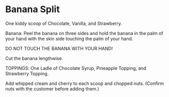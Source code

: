 # Banana Split

One kiddy scoop of Chocolate, Vanilla, and Strawberry.

Banana: Peel the banana on three sides and hold the banana in the palm of your hand with the skin side touching the palm of your hand.

DO NOT TOUCH THE BANANA WITH YOUR HAND!

Cut the banana lengthwise.

TOPPINGS: One Ladle of Chocolate Syrup, Pineapple Topping, and Strawberry Topping.

Add whipped cream and cherry to each scoop and chopped nuts. \(Confirm nuts with the customer before adding them.\)

